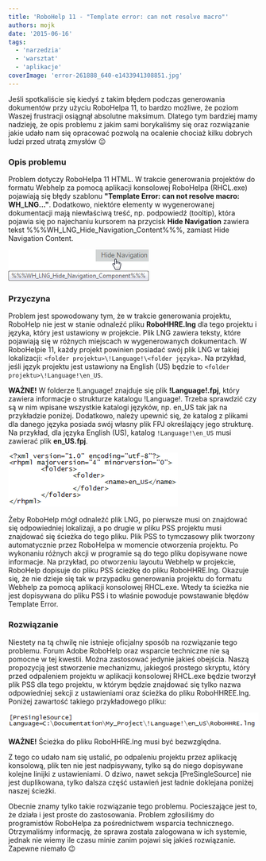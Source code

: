 ```yaml
---
title: 'RoboHelp 11 - "Template error: can not resolve macro"'
authors: mojk
date: '2015-06-16'
tags:
  - 'narzedzia'
  - 'warsztat'
  - 'aplikacje'
coverImage: 'error-261888_640-e1433941308851.jpg'
---
```


Jeśli spotkaliście się kiedyś z takim błędem podczas generowania dokumentów przy
użyciu RoboHelpa 11, to bardzo możliwe, że poziom Waszej frustracji osiągnął
absolutne maksimum. Dlatego tym bardziej mamy nadzieję, że opis problemu z jakim
sami borykaliśmy się oraz rozwiązanie jakie udało nam się opracować pozwolą na
ocalenie chociaż kilku dobrych ludzi przed utratą zmysłów 😉

<!--truncate-->

### Opis problemu

Problem dotyczy RoboHelpa 11 HTML. W trakcie generowania projektów do formatu
Webhelp za pomocą aplikacji konsolowej RoboHelpa (RHCL.exe) pojawiają się błędy
szablonu **"Template Error: can not resolve macro: WH_LNG..."**. Dodatkowo,
niektóre elementy w wygenerowanej dokumentacji mają niewłaściwą treść, np.
podpowiedź (tooltip), która pojawia się po najechaniu kursorem na przycisk
**Hide Navigation** zawiera tekst %%%WH_LNG_Hide_Navigation_Content%%%, zamiast
Hide Navigation Content.

[![tooltip2](images/tooltip2.png)](http://techwriter.pl/wp-content/uploads/2015/06/tooltip2.png)

### Przyczyna

Problem jest spowodowany tym, że w trakcie generowania projektu, RoboHelp nie
jest w stanie odnaleźć pliku **RoboHHRE.lng** dla tego projektu i języka, który
jest ustawiony w projekcie. Plik LNG zawiera teksty, które pojawiają się w
różnych miejscach w wygenerowanych dokumentach. W RoboHelpie 11, każdy projekt
powinien posiadać swój plik LNG w takiej lokalizacji:
`<folder projektu>\!Language!\<folder języka>`. Na przykład, jeśli język
projektu jest ustawiony na English (US) będzie to
`<folder projektu>\!Language!\en_US`.

**WAŻNE!** W folderze !Language! znajduje się plik **!Language!.fpj**, który
zawiera informacje o strukturze katalogu !Language!. Trzeba sprawdzić czy są w
nim wpisane wszystkie katalogi języków, np. en_US tak jak na przykładzie
poniżej. Dodatkowo, należy upewnić się, że katalog z plikami dla danego języka
posiada swój własny plik FPJ określający jego strukturę. Na przykład, dla języka
English (US), katalog `!Language!\en_US` musi zawierać plik **en_US.fpj**.

[![language_fpj](images/language_fpj.png)](http://techwriter.pl/wp-content/uploads/2015/06/language_fpj.png)

Żeby RoboHelp mógł odnaleźć plik LNG, po pierwsze musi on znajdować się
odpowiedniej lokalizaji, a po drugie w pliku PSS projektu musi znajdować się
ścieżka do tego pliku. Plik PSS to tymczasowy plik tworzony automatycznie przez
RoboHelpa w momencie otworzenia projektu. Po wykonaniu różnych akcji w programie
są do tego pliku dopisywane nowe informacje. Na przykład, po otworzeniu layoutu
Webhelp w projekcie, RoboHelp dopisuje do pliku PSS ścieżkę do pliku
RoboHHRE.lng. Okazuje się, że nie dzieje się tak w przypadku generowania
projektu do formatu Webhelp za pomocą aplikacji konsolowej RHCL.exe. Wtedy ta
ścieżka nie jest dopisywana do pliku PSS i to właśnie powoduje powstawanie
błędów Template Error.

### Rozwiązanie

Niestety na tą chwilę nie istnieje oficjalny sposób na rozwiązanie tego
problemu. Forum Adobe RoboHelp oraz wsparcie techniczne nie są pomocne w tej
kwestii. Można zastosować jedynie jakieś obejścia. Naszą propozycją jest
stworzenie mechanizmu, jakiegoś prostego skryptu, który przed odpaleniem
projektu w aplikacji konsolowej RHCL.exe będzie tworzył plik PSS dla tego
projektu, w którym będzie znajdować się tylko nazwa odpowiedniej sekcji z
ustawieniami oraz ścieżka do pliku RoboHHREE.lng. Poniżej zawartość takiego
przykładowego pliku:

[![PSS_file](images/PSS_file.png)](http://techwriter.pl/wp-content/uploads/2015/06/PSS_file.png)

**WAŻNE!** Ścieżka do pliku RoboHHRE.lng musi być bezwzględna.

Z tego co udało nam się ustalić, po odpaleniu projektu przez aplikację
konsolową, plik ten nie jest nadpisywany, tylko są do niego dopisywane kolejne
linijki z ustawieniami. O dziwo, nawet sekcja \[PreSingleSource\] nie jest
duplikowana, tylko dalsza część ustawień jest ładnie doklejana poniżej naszej
ścieżki.

Obecnie znamy tylko takie rozwiązanie tego problemu. Pocieszające jest to, że
działa i jest proste do zastosowania. Problem zgłosiliśmy do programistów
RoboHelpa za pośrednictwem wsparcia technicznego. Otrzymaliśmy informację, że
sprawa została zalogowana w ich systemie, jednak nie wiemy ile czasu minie zanim
pojawi się jakieś rozwiązanie. Zapewne niemało 😉
